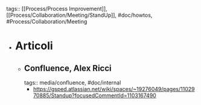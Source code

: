 tags:: [[Process/Process Improvement]], [[Process/Collaboration/Meeting/StandUp]], #doc/howtos, #Process/Collaboration/Meeting

- # Articoli
	- ## Confluence, Alex Ricci
	  tags:: media/confluence, #doc/internal
		- https://gsped.atlassian.net/wiki/spaces/~19276049/pages/1102970885/Standup?focusedCommentId=1103167490